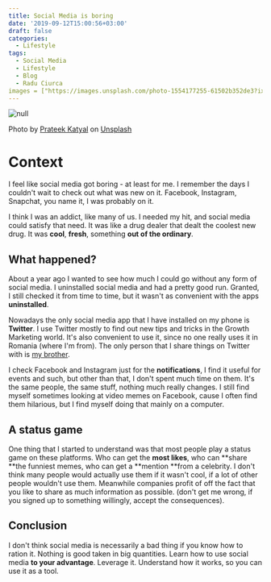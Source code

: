 ```yaml
---
title: Social Media is boring
date: '2019-09-12T15:00:56+03:00'
draft: false
categories:
  - Lifestyle
tags:
  - Social Media
  - Lifestyle
  - Blog
  - Radu Ciurca
images = ["https://images.unsplash.com/photo-1554177255-61502b352de3?ixlib=rb-1.2.1&ixid=eyJhcHBfaWQiOjEyMDd9&auto=format&fit=crop&w=1350&q=80"]
---
```

![null](/images/uploads/prateek-katyal-xv7-glvblfw-unsplash.jpg)

Photo by <a href="https://unsplash.com/@prateekkatyal?utm_source=unsplash&utm_medium=referral&utm_content=creditCopyText" target="_blank">Prateek Katyal</a> on <a href="https://unsplash.com/" target="_blank">Unsplash</a>

# Context

I feel like social media got boring - at least for me. I remember the days I couldn't wait to check out what was new on it. Facebook, Instagram, Snapchat, you name it, I was probably on it.

I think I was an addict, like many of us. I needed my hit, and social media could satisfy that need. It was like a drug dealer that dealt the coolest new drug. It was **cool**, **fresh**, something **out of the ordinary**. 

## What happened?

About a year ago I wanted to see how much I could go without any form of social media. I uninstalled social media and had a pretty good run. Granted, I still checked it from time to time, but it wasn't as convenient with the apps **uninstalled**. 

Nowadays the only social media app that I have installed on my phone is **Twitter**. I use Twitter mostly to find out new tips and tricks in the Growth Marketing world. It's also convenient to use it, since no one really uses it in Romania (where I'm from). The only person that I share things on Twitter with is <a href="https://www.tudorcodes.com/" target="_blank">my brother</a>.

I check Facebook and Instagram just for the **notifications**, I find it useful for events and such, but other than that, I don't spent much time on them. It's the same people, the same stuff, nothing much really changes. I still find myself sometimes looking at video memes on Facebook, cause I often find them hilarious, but I find myself doing that mainly on a computer.

## A status game

One thing that I started to understand was that most people play a status game on these platforms. Who can get the **most likes**, who can **share **the funniest memes, who can get a **mention **from a celebrity. I don't think many people would actually use them if it wasn't cool, if a lot of other people wouldn't use them. Meanwhile companies profit of off the fact that you like to share as much information as possible. (don't get me wrong, if you signed up to something willingly, accept the consequences). 

## Conclusion

I don't think social media is necessarily a bad thing if you know how to ration it. Nothing is good taken in big quantities. Learn how to use social media **to your advantage**. Leverage it. Understand how it works, so you can use it as a tool.
